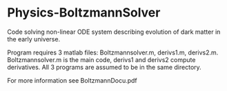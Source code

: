 # Physics-BoltzmannSolver
Code solving non-linear ODE system describing evolution of dark matter in the early universe.

Program requires 3 matlab files: Boltzmannsolver.m, derivs1.m, derivs2.m.
Boltzmannsolver.m is the main code, derivs1 and derivs2 compute derivatives.
All 3 programs are assumed to be in the same directory.

For more information see BoltzmannDocu.pdf
